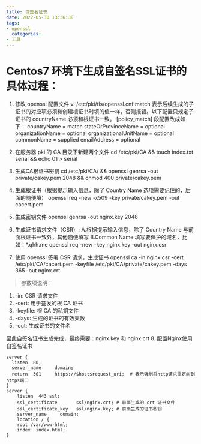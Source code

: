 ```yaml
---
title: 自签名证书
date: 2022-05-30 13:36:38
tags:
- openssl
  categories:
- 工具
---
```


# Centos7 环境下生成自签名SSL证书的具体过程：
1. 修改 openssl 配置文件
vi /etc/pki/tls/openssl.cnf
match 表示后续生成的子证书的对应项必须和创建根证书时填的值一样，否则报错。以下配置只规定子证书的 countryName 必须和根证书一致。
[policy_match] 段配置改成如下：
countryName = match
stateOrProvinceName = optional
organizationName = optional
organizationalUnitName = optional
commonName = supplied
emailAddress = optional

2. 在服务器 pki 的 CA 目录下新建两个文件
cd /etc/pki/CA && touch index.txt serial && echo 01 > serial
3. 生成CA根证书密钥
cd /etc/pki/CA/ && openssl genrsa -out private/cakey.pem 2048 && chmod 400 private/cakey.pem
4. 生成根证书（根据提示输入信息，除了 Country Name 选项需要记住的，后面的随便填）
openssl req -new -x509 -key private/cakey.pem -out cacert.pem
5. 生成密钥文件
openssl genrsa -out nginx.key 2048
6. 生成证书请求文件（CSR）:
A.根据提示输入信息，除了 Country Name 与前面根证书一致外，其他随便填写
B.Common Name 填写要保护的域名，比如：*.qhh.me
openssl req -new -key nginx.key -out nginx.csr
7. 使用 openssl 签署 CSR 请求，生成证书
openssl ca -in nginx.csr -cert /etc/pki/CA/cacert.pem -keyfile /etc/pki/CA/private/cakey.pem -days 365 -out nginx.crt

> 参数项说明：
1. -in: CSR 请求文件
2. -cert: 用于签发的根 CA 证书
3. -keyfile: 根 CA 的私钥文件
4. -days: 生成的证书的有效天数
5. -out: 生成证书的文件名

至此自签名证书生成完成，最终需要：nginx.key 和 nginx.crt
8. 配置Nginx使用自签名证书
```config
server {
  listen  80;
  server_name     domain;
  return  301     https://$host$request_uri;  # 表示强制将http请求重定向到https端口
}
server {
    listen  443 ssl;
    ssl_certificate       ssl/nginx.crt; # 前面生成的 crt 证书文件
    ssl_certificate_key   ssl/nginx.key; # 前面生成的证书私钥
    server_name     domain;
    location / {
    root /var/www-html;
    index  index.html;
}

```
 